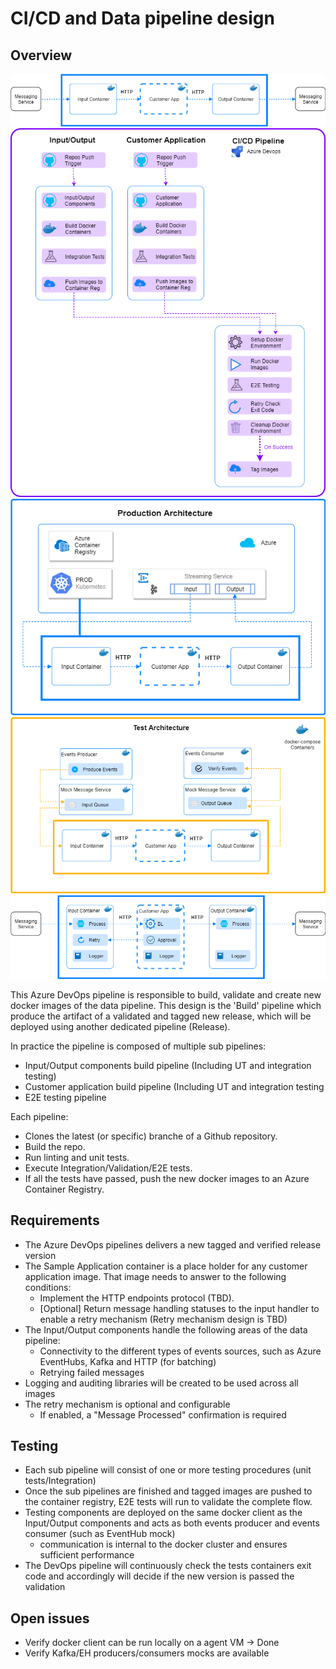 # CI/CD and Data pipeline design

## Overview

![architecure diagram - simple topple](./agogosml.draw-io-input-output-app-simple.png)
![architecure diagram - ci/cd](./agogosml.draw-io-CI-CD.png)
![architecure diagram - production architecture](./agogosml.draw-io-Production.png)
![architecure diagram - test architecture](./agogosml.draw-io-Test.png)
![architecure diagram - topple desc](./agogosml.draw-io-input-app-output-desc.png)

This Azure DevOps pipeline is responsible to build, validate and create new docker images of the data pipeline. This design is the 'Build' pipeline which produce the artifact of a validated and tagged new release, which will be deployed using another dedicated pipeline (Release).

In practice the pipeline is composed of multiple sub pipelines:

- Input/Output components build pipeline (Including UT and integration testing)
- Customer application build pipeline (Including UT and integration testing
- E2E testing pipeline

Each pipeline:

- Clones the latest (or specific) branche of a Github repository.
- Build the repo.
- Run linting and unit tests.
- Execute Integration/Validation/E2E tests.
- If all the tests have passed, push the new docker images to an Azure Container Registry.

## Requirements

- The Azure DevOps pipelines delivers a new tagged and verified release version
- The Sample Application container is a place holder for any customer application image. That image needs to answer to the following conditions:
  - Implement the HTTP endpoints protocol (TBD).
  - [Optional] Return message handling statuses to the input handler to enable a retry mechanism (Retry mechanism design is TBD)
- The Input/Output components handle the following areas of the data pipeline:
  - Connectivity to the different types of events sources, such as Azure EventHubs, Kafka and HTTP (for batching)
  - Retrying failed messages
- Logging and auditing libraries will be created to be used across all images
- The retry mechanism is optional and configurable
  - If enabled, a "Message Processed" confirmation is required

## Testing

- Each sub pipeline will consist of one or more testing procedures (unit tests/Integration)
- Once the sub pipelines are finished and tagged images are pushed to the container registry, E2E tests will run to validate the complete flow.
- Testing components are deployed on the same docker client as the Input/Output components and acts as both events producer and events consumer (such as EventHub mock)
  - communication is internal to the docker cluster and ensures sufficient performance
- The DevOps pipeline will continuously check the tests containers exit code and accordingly will decide if the new version is passed the validation

## Open issues

- Verify docker client can be run locally on a agent VM -> Done
- Verify Kafka/EH producers/consumers mocks are available
